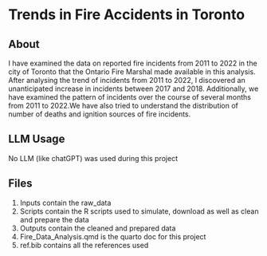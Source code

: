 # Trends in Fire Accidents in Toronto
## About
I have examined the data on reported fire incidents from 2011 to 2022 in the city of Toronto that the Ontario Fire Marshal made available in this analysis. After analysing the trend of incidents from 2011 to 2022, I discovered an unanticipated increase in incidents between 2017 and 2018. Additionally, we have examined the pattern of incidents over the course of several months from 2011 to 2022.We have also tried to understand the distribution of number of deaths and ignition sources of fire incidents.
## LLM Usage
No LLM (like chatGPT) was used during this project
## Files
1. Inputs contain the raw_data
2. Scripts contain the R scripts used to simulate, download as well as clean and prepare the data
3. Outputs contain the cleaned and prepared data
4. Fire_Data_Analysis.qmd is the quarto doc for this project
5. ref.bib contains all the references used